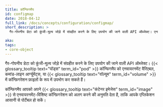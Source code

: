 ```yaml
---
title: कॉन्फिगमैप
id: configmap
date: 2018-04-12
full_link: /docs/concepts/configuration/configmap/
short_description: >
  गैर-गोपनीय डेटा को कुंजी-मूल्य जोड़े में संग्रहीत करने के लिए उपयोग की जाने वाली API ऑब्जेक्ट। एनवायरनमेंट वैरिएबल, कमांड-लाइन आर्ग्यूमेंट्स, या वॉल्यूम में कॉन्फ़िगरेशन फ़ाइलों के रूप में उपभोग किया जा सकता है।

aka: 
tags:
- core-object
---
```

 गैर-गोपनीय डेटा को कुंजी-मूल्य जोड़े में संग्रहीत करने के लिए उपयोग की जाने वाली API ऑब्जेक्ट।
{{< glossary_tooltip text="पॉड्स" term_id="pod" >}} कॉन्फिगमैप को एनवायरनमेंट वैरिएबल, कमांड-लाइन आर्ग्यूमेंट्स, या {{< glossary_tooltip text="वॉल्यूम" term_id="volume" >}} में कॉन्फ़िगरेशन फ़ाइलों के रूप में उपभोग कर सकते हैं।

<!--more--> 

कॉन्फिगमैप आपको अपने {{< glossary_tooltip text="कंटेनर इमेजेस" term_id="image" >}} से एनवायरनमेंट-विशिष्ट कॉन्फ़िगरेशन को अलग करने की अनुमति देता है, ताकि आपके एप्लिकेशन आसानी से पोर्टेबल हो सकें।

